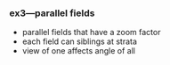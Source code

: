 ### ex3—parallel fields

* parallel fields that have a zoom factor
* each field can siblings at strata
* view of one affects angle of all

####

